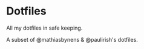 Dotfiles
========

All my dotfiles in safe keeping.

A subset of @mathiasbynens & @paulirish's dotfiles.